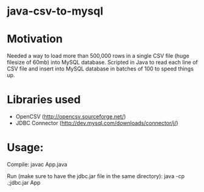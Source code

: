java-csv-to-mysql
=================

Motivation
=================
Needed a way to load more than 500,000 rows in a single CSV file (huge filesize of 60mb) into MySQL database. Scripted in Java to read each line of CSV file and insert into MySQL database in batches of 100 to speed things up.

Libraries used
=================
  - OpenCSV (http://opencsv.sourceforge.net/)
  - JDBC Connector (http://dev.mysql.com/downloads/connector/j/)

Usage:
=================
Compile:
javac App.java

Run (make sure to have the jdbc.jar file in the same directory):
java -cp .;jdbc.jar App
